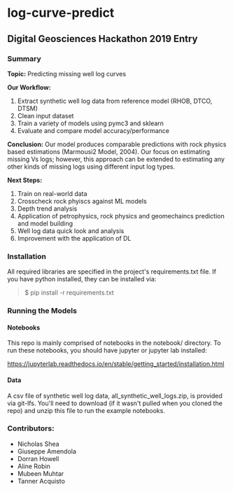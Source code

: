 # log-curve-predict

## Digital Geosciences Hackathon 2019 Entry

### Summary

__Topic:__ Predicting missing well log curves

__Our Workflow:__
1) Extract synthetic well log data from reference model (RHOB, DTCO, DTSM)
2) Clean input dataset 
3) Train a variety of models using pymc3 and sklearn
4) Evaluate and compare model accuracy/performance
  
__Conclusion:__
Our model produces comparable predictions with rock physics based estimations (Marmousi2 Model, 2004). Our focus on estimating missing Vs logs; however, this approach can be extended to estimating any other kinds of missing logs using different input log types.

__Next Steps:__
1) Train on real-world data
2) Crosscheck rock phyiscs against ML models
3) Depth trend analysis
4) Application of petrophysics, rock physics and geomechaincs prediction and model building
5) Well log data quick look and analysis
6) Improvement with the application of DL

### Installation
All required libraries are specified in the project's requirements.txt file. If you have python installed, they can be installed via: 
  > $ pip install -r requirements.txt

### Running the Models

#### Notebooks

This repo is mainly comprised of notebooks in the notebook/ directory. To run these notebooks, you should have jupyter or jupyter lab installed:

https://jupyterlab.readthedocs.io/en/stable/getting_started/installation.html

#### Data

A csv file of synthetic well log data, all_synthetic_well_logs.zip, is provided via git-lfs. You'll need to download (if it wasn't pulled when you cloned the repo) and unzip this file to run the example notebooks.


### Contributors:
  * Nicholas Shea
  * Giuseppe Amendola
  * Dorran Howell
  * Aline Robin
  * Mubeen Muhtar
  * Tanner Acquisto


